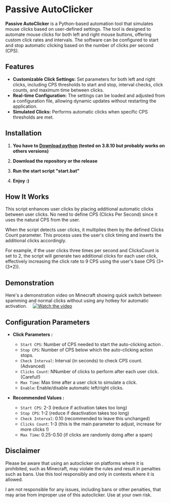 # Passive AutoClicker 

**Passive AutoClicker** is a Python-based automation tool that simulates mouse clicks based on user-defined settings. The tool is designed to automate mouse clicks for both left and right mouse buttons, offering custom click rates and intervals. The software can be configured to start and stop automatic clicking based on the number of clicks per second (CPS).

## Features

- **Customizable Click Settings:** Set parameters for both left and right clicks, including CPS thresholds to start and stop, interval checks, click counts, and maximum time between clicks.
- **Real-time Configuration:** The settings can be loaded and adjusted from a configuration file, allowing dynamic updates without restarting the application.
- **Simulated Clicks:** Performs automatic clicks when specific CPS thresholds are met.

## Installation

1. **You have to [Download python](https://www.python.org/downloads/release/python-3810/) (tested on 3.8.10 but probably works on others versions)**

2. **Download the repository or the release**

3. **Run the start script "start.bat"**

4. **Enjoy :)**

## How It Works

This script enhances user clicks by placing additional automatic clicks between user clicks. No need to define CPS (Clicks Per Second) since it uses the natural CPS from the user.

When the script detects user clicks, it multiplies them by the defined Clicks Count parameter. This process uses the user's click timing and inserts the additional clicks accordingly.

For example, if the user clicks three times per second and ClicksCount is set to 2, the script will generate two additional clicks for each user click, effectively increasing the click rate to 9 CPS using the user's base CPS (3+(3*2)).

## Demonstration

Here's a demonstration video on Minecraft showing quick switch between spamming and normal clicks without using any hotkey for automatic activation.
⠀
[![Watch the video](https://img.youtube.com/vi/DeVZcmNn2UE/0.jpg)](https://www.youtube.com/watch?v=DeVZcmNn2UE)


## Configuration Parameters

- **Click Parameters :**
    - `Start CPS`: Number of CPS needed to start the auto-clicking action .
    - `Stop CPS`: Number of CPS below which the auto-clicking action stops.
    - `Check Interval`: Interval (in seconds) to check CPS count. (Advanced)
    - `Clicks Count`: NNumber of clicks to perform after each user click. (Careful!)
    - `Max Time`: Max time after a user click to simulate a click.
    - `Enable`: Enable/disable automatic left/right clicks.

- **Recommended Values :**
    - `Start CPS`: 2-3 (reduce if activation takes too long)
    - `Stop CPS`: 1-2 (reduce if deactivation takes too long)
    - `Check Interval`: 0.10 (recommended to leave this unchanged)
    - `Clicks Count`: 1-3 (this is the main parameter to adjust, increase for more clicks !)
    - `Max Time`: 0.25-0.50 (if clicks are randomly doing after a spam)

## Disclaimer

Please be aware that using an autoclicker on platforms where it is prohibited, such as Minecraft, may violate the rules and result in penalties such as bans. Use this tool responsibly and only in contexts where it is allowed. 

I am not responsible for any issues, including bans or other penalties, that may arise from improper use of this autoclicker. Use at your own risk.